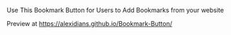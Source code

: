 Use This Bookmark Button for Users to Add Bookmarks from your website

Preview at https://alexidians.github.io/Bookmark-Button/
